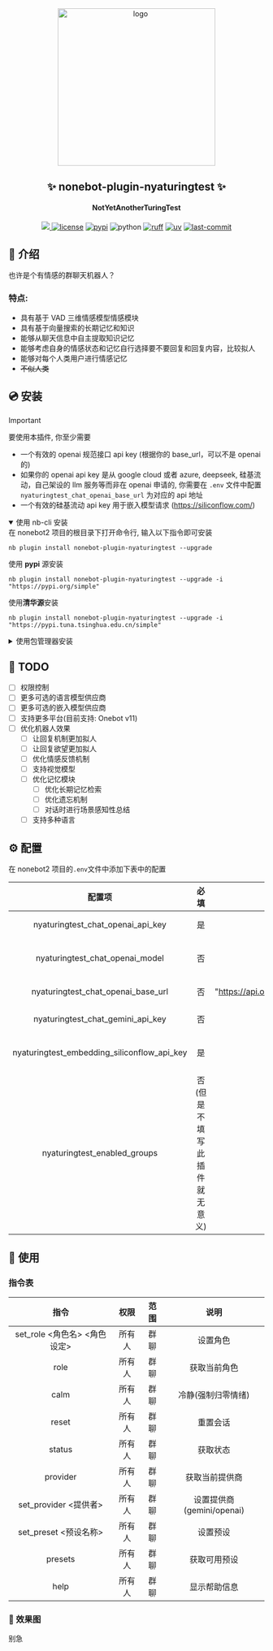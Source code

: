 <div align="center">
    <a href="https://v2.nonebot.dev/store">
    <img src="https://raw.githubusercontent.com/fllesser/nonebot-plugin-template/refs/heads/resource/.docs/NoneBotPlugin.svg" width="310" alt="logo"></a>

## ✨ nonebot-plugin-nyaturingtest ✨

#### **N**ot**Y**et**A**notherTuringTest

<p>
    <a href="https://github.com/shadow3aaa/nonebot-plugin-nyaturingtest">
        <img src="https://img.shields.io/github/stars/shadow3aaa/nonebot-plugin-nyaturingtest?style=social">
    </a>
    <a href="./LICENSE"><img src="https://img.shields.io/github/license/shadow3aaa/nonebot-plugin-nyaturingtest?style=flat-square" alt="license"></a>
    <a href="https://pypi.python.org/pypi/nonebot-plugin-nyaturingtest"><img src="https://img.shields.io/pypi/v/nonebot-plugin-nyaturingtest?style=flat-square&logo=pypi&logoColor=white" alt="pypi"></a>
    <img src="https://img.shields.io/badge/python-3.10+-blue?style=flat-square&logo=python&logoColor=white" alt="python">
    <a href="https://github.com/astral-sh/ruff"><img src="https://img.shields.io/badge/code%20style-ruff-black?style=flat-square&logo=ruff" alt="ruff"></a>
    <a href="https://github.com/astral-sh/uv"><img src="https://img.shields.io/badge/package%20manager-uv-black?style=flat-square&logo=uv" alt="uv"></a>
    <a href="https://github.com/shadow3aaa/nonebot-plugin-nyaturingtest/commits/main"><img src="https://img.shields.io/github/last-commit/shadow3aaa/nonebot-plugin-nyaturingtest?style=flat-square&logo=github" alt="last-commit"></a>
</p>
</div>

## 📖 介绍

也许是个有情感的群聊天机器人？

### 特点:

- 具有基于 VAD 三维情感模型情感模块
- 具有基于向量搜索的长期记忆和知识
- 能够从聊天信息中自主提取知识记忆
- 能够考虑自身的情感状态和记忆自行选择要不要回复和回复内容，比较拟人
- 能够对每个人类用户进行情感记忆
- ~~不似人类~~

## 💿 安装

> [!IMPORTANT]
> 要使用本插件, 你至少需要
>
> - 一个有效的 openai 规范接口 api key (根据你的 base_url，可以不是 openai 的)
> - 如果你的 openai api key 是从 google cloud 或者 azure, deepseek, 硅基流动，自己架设的 llm 服务等而非在 openai 申请的, 你需要在 `.env` 文件中配置 `nyaturingtest_chat_openai_base_url` 为对应的 api 地址
> - 一个有效的硅基流动 api key 用于嵌入模型请求 (https://siliconflow.com/)

<details open>
<summary>使用 nb-cli 安装</summary>
在 nonebot2 项目的根目录下打开命令行, 输入以下指令即可安装

    nb plugin install nonebot-plugin-nyaturingtest --upgrade

使用 **pypi** 源安装

    nb plugin install nonebot-plugin-nyaturingtest --upgrade -i "https://pypi.org/simple"

使用**清华源**安装

    nb plugin install nonebot-plugin-nyaturingtest --upgrade -i "https://pypi.tuna.tsinghua.edu.cn/simple"

</details>

<details>
<summary>使用包管理器安装</summary>
在 nonebot2 项目的插件目录下, 打开命令行, 根据你使用的包管理器, 输入相应的安装命令

<details open>
<summary>uv</summary>

    uv add nonebot-plugin-nyaturingtest

安装仓库 master 分支

    uv add git+https://github.com/shadow3aaa/nonebot-plugin-nyaturingtest@master

</details>

<details>
<summary>pdm</summary>

    pdm add nonebot-plugin-nyaturingtest

安装仓库 master 分支

    pdm add git+https://github.com/shadow3aaa/nonebot-plugin-nyaturingtest@master

</details>
<details>
<summary>poetry</summary>

    poetry add nonebot-plugin-nyaturingtest

安装仓库 master 分支

    poetry add git+https://github.com/shadow3aaa/nonebot-plugin-nyaturingtest@master

</details>

打开 nonebot2 项目根目录下的 `pyproject.toml` 文件, 在 `[tool.nonebot]` 部分追加写入

    plugins = ["nonebot_plugin_nyaturingtest"]

</details>

## 📝 TODO

- [ ] 权限控制
- [ ] 更多可选的语言模型供应商
- [ ] 更多可选的嵌入模型供应商
- [ ] 支持更多平台(目前支持: Onebot v11)
- [ ] 优化机器人效果
  - [ ] 让回复机制更加拟人
  - [ ] 让回复欲望更加拟人
  - [ ] 优化情感反馈机制
  - [ ] 支持视觉模型
  - [ ] 优化记忆模块
    - [ ] 优化长期记忆检索
    - [ ] 优化遗忘机制
    - [ ] 对话时进行场景感知性总结
  - [ ] 支持多种语言

## ⚙️ 配置

在 nonebot2 项目的`.env`文件中添加下表中的配置

|                   配置项                    |             必填             |                    默认值                    |                   说明                   |
| :-----------------------------------------: | :--------------------------: | :------------------------------------------: | :--------------------------------------: |
|      nyaturingtest_chat_openai_api_key      |              是              |                      无                      |        openai api 接口的 api key         |
|       nyaturingtest_chat_openai_model       |              否              |               "gpt-3.5-turbo"                |      openai api 接口请求的 模型名称      |
|     nyaturingtest_chat_openai_base_url      |              否              | "https://api.openai.com/v1/chat/completions" |          openai 接口请求的 url           |
|      nyaturingtest_chat_gemini_api_key      |              否              |                      无                      |        gemini api 接口的 api key         |
| nyaturingtest_embedding_siliconflow_api_key |              是              |                      无                      | siliconflow(硅基流动) api 接口的 api key |
|        nyaturingtest_enabled_groups         | 否(但是不填写此插件就无意义) |                `[]`\(空列表\)                |          仅在这些群组中启用插件          |

## 🎉 使用

### 指令表

|             指令             |  权限  | 范围 |            说明            |
| :--------------------------: | :----: | :--: | :------------------------: |
| set_role <角色名> <角色设定> | 所有人 | 群聊 |          设置角色          |
|             role             | 所有人 | 群聊 |        获取当前角色        |
|             calm             | 所有人 | 群聊 |     冷静(强制归零情绪)     |
|            reset             | 所有人 | 群聊 |          重置会话          |
|            status            | 所有人 | 群聊 |          获取状态          |
|           provider           | 所有人 | 群聊 |       获取当前提供商       |
|    set_provider <提供者>     | 所有人 | 群聊 | 设置提供商 (gemini/openai) |
|    set_preset <预设名称>     | 所有人 | 群聊 |          设置预设          |
|           presets            | 所有人 | 群聊 |        获取可用预设        |
|             help             | 所有人 | 群聊 |        显示帮助信息        |

### 🎨 效果图

别急
